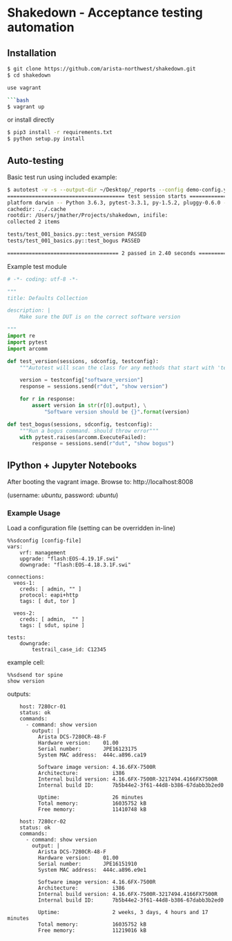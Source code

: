 Shakedown - Acceptance testing automation
=========================================

## Installation


```bash
$ git clone https://github.com/arista-northwest/shakedown.git
$ cd shakedown

use vagrant

```bash
$ vagrant up
```

or install directly

```bash
$ pip3 install -r requirements.txt
$ python setup.py install
```

## Auto-testing

Basic test run using included example:

```bash
$ autotest -v -s --output-dir ~/Desktop/_reports --config demo-config.yml tests/test_001_basics.py
====================================== test session starts =======================================
platform darwin -- Python 3.6.3, pytest-3.3.1, py-1.5.2, pluggy-0.6.0 -- /Users/jmather/Projects/shakedown/.direnv/python-3.6.3/bin/python
cachedir: ../.cache
rootdir: /Users/jmather/Projects/shakedown, inifile:
collected 2 items

tests/test_001_basics.py::test_version PASSED                                              [ 50%]
tests/test_001_basics.py::test_bogus PASSED                                                [100%]

==================================== 2 passed in 2.40 seconds ====================================
```

Example test module

```python
# -*- coding: utf-8 -*-

"""
title: Defaults Collection

description: |
    Make sure the DUT is on the correct software version

"""
import re
import pytest
import arcomm

def test_version(sessions, sdconfig, testconfig):
    """Autotest will scan the class for any methods that start with 'test'."""

    version = testconfig["software_version"]
    response = sessions.send(r"dut", "show version")

    for r in response:
        assert version in str(r[0].output), \
            "Software version should be {}".format(version)

def test_bogus(sessions, sdconfig, testconfig):
    """Run a bogus command. should throw error"""
    with pytest.raises(arcomm.ExecuteFailed):
        response = sessions.send(r"dut", "show bogus")
```

## IPython + Jupyter Notebooks

After booting the vagrant image. Browse to: http://localhost:8008

(username: _ubuntu_, password: _ubuntu_)

### Example Usage


Load a configuration file (setting can be overridden in-line)

```
%%sdconfig [config-file]
vars:
    vrf: management
    upgrade: "flash:EOS-4.19.1F.swi"
    downgrade: "flash:EOS-4.18.3.1F.swi"

connections:
  veos-1:
    creds: [ admin, "" ]
    protocol: eapi+http
    tags: [ dut, tor ]

  veos-2:
    creds: [ admin,  "" ]
    tags: [ sdut, spine ]

tests:
    downgrade:
        testrail_case_id: C12345
```

example cell:

```
%%sdsend tor spine
show version
```

outputs:

```
    host: 7280cr-01
    status: ok
    commands:
      - command: show version
        output: |
          Arista DCS-7280CR-48-F
          Hardware version:    01.00
          Serial number:       JPE16123175
          System MAC address:  444c.a896.ca19

          Software image version: 4.16.6FX-7500R
          Architecture:           i386
          Internal build version: 4.16.6FX-7500R-3217494.4166FX7500R
          Internal build ID:      7b5b44e2-3f61-44d8-b386-67dabb3b2ed0

          Uptime:                 26 minutes
          Total memory:           16035752 kB
          Free memory:            11410748 kB

    host: 7280cr-02
    status: ok
    commands:
      - command: show version
        output: |
          Arista DCS-7280CR-48-F
          Hardware version:    01.00
          Serial number:       JPE16151910
          System MAC address:  444c.a896.e9e1

          Software image version: 4.16.6FX-7500R
          Architecture:           i386
          Internal build version: 4.16.6FX-7500R-3217494.4166FX7500R
          Internal build ID:      7b5b44e2-3f61-44d8-b386-67dabb3b2ed0

          Uptime:                 2 weeks, 3 days, 4 hours and 17 minutes
          Total memory:           16035752 kB
          Free memory:            11219016 kB
```

